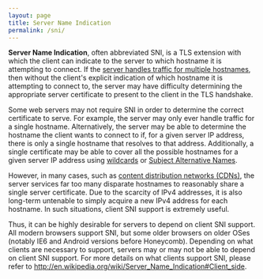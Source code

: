 ```yaml
---
layout: page
title: Server Name Indication
permalink: /sni/
---
```


**Server Name Indication**, often abbreviated SNI, is a TLS extension with which the client can indicate to the server to which hostname it is attempting to connect. If the [server handles traffic for multiple hostnames](http://en.wikipedia.org/wiki/Virtual_hosting#Name-based), then without the client's explicit indication of which hostname it is attempting to connect to, the server may have difficulty determining the appropriate server certificate to present to the client in the TLS handshake.

Some web servers may not require SNI in order to determine the correct certificate to serve. For example, the server may only ever handle traffic for a single hostname. Alternatively, the server may be able to determine the hostname the client wants to connect to if, for a given server IP address, there is only a single hostname that resolves to that address. Additionally, a single certificate may be able to cover all the possible hostnames for a given server IP address using [wildcards](http://en.wikipedia.org/wiki/Wildcard_certificate) or [Subject Alternative Names](http://en.wikipedia.org/wiki/SubjectAltName).

However, in many cases, such as [content distribution networks (CDNs)](http://en.wikipedia.org/wiki/Content_delivery_network), the server services far too many disparate hostnames to reasonably share a single server certificate. Due to the scarcity of IPv4 addresses, it is also long-term untenable to simply acquire a new IPv4 address for each hostname. In such situations, client SNI support is extremely useful.

Thus, it can be highly desirable for servers to depend on client SNI support. All modern browsers support SNI, but some older browsers on older OSes (notably IE6 and Android versions before Honeycomb). Depending on what clients are necessary to support, servers may or may not be able to depend on client SNI support. For more details on what clients support SNI, please refer to http://en.wikipedia.org/wiki/Server_Name_Indication#Client_side.
